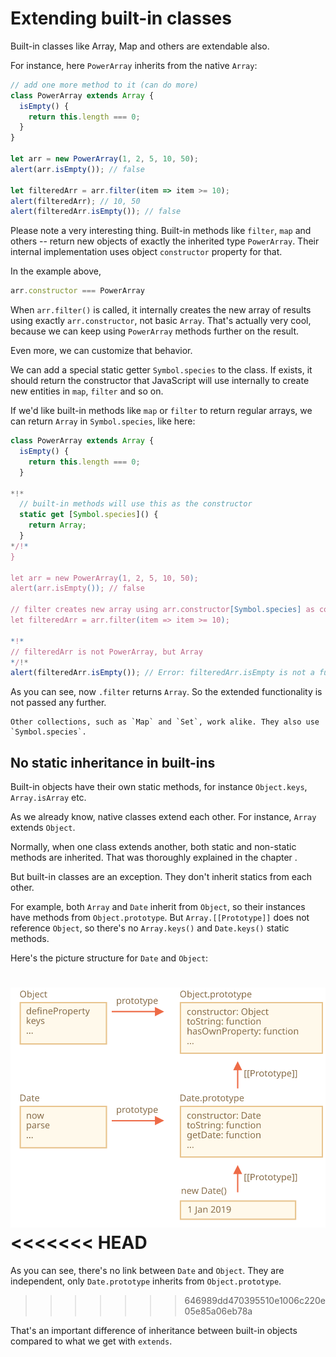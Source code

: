 
# Extending built-in classes

Built-in classes like Array, Map and others are extendable also.

For instance, here `PowerArray` inherits from the native `Array`:

```js run
// add one more method to it (can do more)
class PowerArray extends Array {
  isEmpty() {
    return this.length === 0;
  }
}

let arr = new PowerArray(1, 2, 5, 10, 50);
alert(arr.isEmpty()); // false

let filteredArr = arr.filter(item => item >= 10);
alert(filteredArr); // 10, 50
alert(filteredArr.isEmpty()); // false
```

Please note a very interesting thing. Built-in methods like `filter`, `map` and others -- return new objects of exactly the inherited type `PowerArray`. Their internal implementation uses object `constructor` property for that.

In the example above,
```js
arr.constructor === PowerArray
```

When `arr.filter()` is called, it internally creates the new array of results using exactly `arr.constructor`, not basic `Array`. That's actually very cool, because we can keep using `PowerArray` methods further on the result.

Even more, we can customize that behavior.

We can add a special static getter `Symbol.species` to the class. If exists, it should return the constructor that JavaScript will use internally to create new entities in `map`, `filter` and so on.

If we'd like built-in methods like `map` or `filter` to return regular arrays, we can return `Array` in `Symbol.species`, like here:

```js run
class PowerArray extends Array {
  isEmpty() {
    return this.length === 0;
  }

*!*
  // built-in methods will use this as the constructor
  static get [Symbol.species]() {
    return Array;
  }
*/!*
}

let arr = new PowerArray(1, 2, 5, 10, 50);
alert(arr.isEmpty()); // false

// filter creates new array using arr.constructor[Symbol.species] as constructor
let filteredArr = arr.filter(item => item >= 10);

*!*
// filteredArr is not PowerArray, but Array
*/!*
alert(filteredArr.isEmpty()); // Error: filteredArr.isEmpty is not a function
```

As you can see, now `.filter` returns `Array`. So the extended functionality is not passed any further.

```smart header="Other collections work similarly"
Other collections, such as `Map` and `Set`, work alike. They also use `Symbol.species`.
```

## No static inheritance in built-ins

Built-in objects have their own static methods, for instance `Object.keys`, `Array.isArray` etc.

As we already know, native classes extend each other. For instance, `Array` extends `Object`.

Normally, when one class extends another, both static and non-static methods are inherited. That was thoroughly explained in the chapter [](info:static-properties-methods#statics-and-inheritance).

But built-in classes are an exception. They don't inherit statics from each other.

For example, both `Array` and `Date` inherit from `Object`, so their instances have methods from `Object.prototype`. But `Array.[[Prototype]]` does not reference `Object`, so there's no `Array.keys()` and `Date.keys()` static methods.

Here's the picture structure for `Date` and `Object`:

![](object-date-inheritance.svg)
<<<<<<< HEAD
=======

As you can see, there's no link between `Date` and `Object`. They are independent, only `Date.prototype` inherits from `Object.prototype`.
>>>>>>> 646989dd470395510e1006c220e05e85a06eb78a

That's an important difference of inheritance between built-in objects compared to what we get with `extends`.

